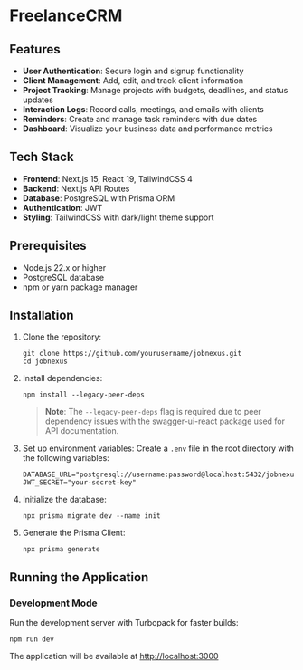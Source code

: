 # FreelanceCRM

## Features

- **User Authentication**: Secure login and signup functionality
- **Client Management**: Add, edit, and track client information
- **Project Tracking**: Manage projects with budgets, deadlines, and status updates
- **Interaction Logs**: Record calls, meetings, and emails with clients
- **Reminders**: Create and manage task reminders with due dates
- **Dashboard**: Visualize your business data and performance metrics

## Tech Stack

- **Frontend**: Next.js 15, React 19, TailwindCSS 4
- **Backend**: Next.js API Routes
- **Database**: PostgreSQL with Prisma ORM
- **Authentication**: JWT
- **Styling**: TailwindCSS with dark/light theme support

## Prerequisites

- Node.js 22.x or higher
- PostgreSQL database
- npm or yarn package manager

## Installation

1. Clone the repository:
   ```
   git clone https://github.com/yourusername/jobnexus.git
   cd jobnexus
   ```

2. Install dependencies:
   ```
   npm install --legacy-peer-deps
   ```
   > **Note**: The `--legacy-peer-deps` flag is required due to peer dependency issues with the swagger-ui-react package used for API documentation.

3. Set up environment variables:
   Create a `.env` file in the root directory with the following variables:
   ```
   DATABASE_URL="postgresql://username:password@localhost:5432/jobnexus"
   JWT_SECRET="your-secret-key"
   ```

4. Initialize the database:
   ```
   npx prisma migrate dev --name init
   ```
5. Generate the Prisma Client:
   ```
   npx prisma generate
   ```
   
## Running the Application

### Development Mode

Run the development server with Turbopack for faster builds:
```
npm run dev
```

The application will be available at [http://localhost:3000](http://localhost:3000)

